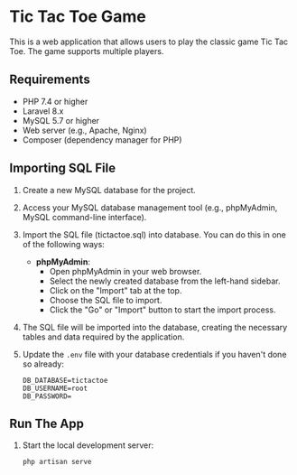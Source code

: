 # Tic Tac Toe Game

This is a web application that allows users to play the classic game Tic Tac Toe. The game supports multiple players.

## Requirements

- PHP 7.4 or higher
- Laravel 8.x
- MySQL 5.7 or higher
- Web server (e.g., Apache, Nginx)
- Composer (dependency manager for PHP)

## Importing SQL File

1. Create a new MySQL database for the project.

2. Access your MySQL database management tool (e.g., phpMyAdmin, MySQL command-line interface).

3. Import the SQL file (tictactoe.sql) into database. You can do this in one of the following ways:

   - **phpMyAdmin**: 
     - Open phpMyAdmin in your web browser.
     - Select the newly created database from the left-hand sidebar.
     - Click on the "Import" tab at the top.
     - Choose the SQL file to import.
     - Click the "Go" or "Import" button to start the import process.

4. The SQL file will be imported into the database, creating the necessary tables and data required by the application.

5. Update the `.env` file with your database credentials if you haven't done so already:

   ```dotenv
   DB_DATABASE=tictactoe
   DB_USERNAME=root
   DB_PASSWORD=

## Run The App

1. Start the local development server:
   ```dotenv
   php artisan serve